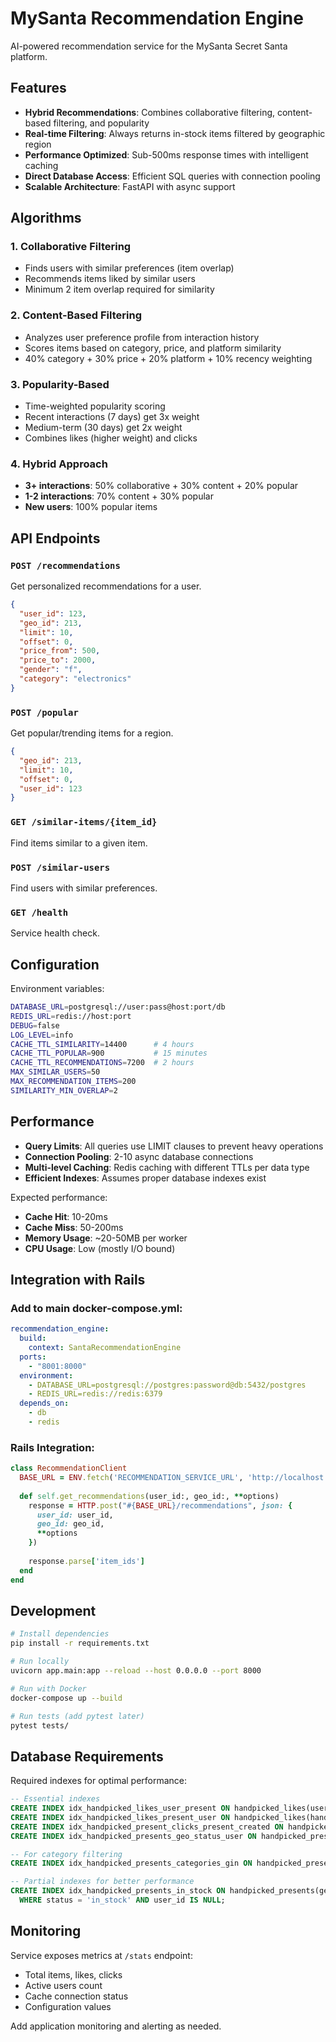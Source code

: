 # MySanta Recommendation Engine

AI-powered recommendation service for the MySanta Secret Santa platform.

## Features

- **Hybrid Recommendations**: Combines collaborative filtering, content-based filtering, and popularity
- **Real-time Filtering**: Always returns in-stock items filtered by geographic region
- **Performance Optimized**: Sub-500ms response times with intelligent caching
- **Direct Database Access**: Efficient SQL queries with connection pooling
- **Scalable Architecture**: FastAPI with async support

## Algorithms

### 1. Collaborative Filtering
- Finds users with similar preferences (item overlap)
- Recommends items liked by similar users
- Minimum 2 item overlap required for similarity

### 2. Content-Based Filtering  
- Analyzes user preference profile from interaction history
- Scores items based on category, price, and platform similarity
- 40% category + 30% price + 20% platform + 10% recency weighting

### 3. Popularity-Based
- Time-weighted popularity scoring
- Recent interactions (7 days) get 3x weight
- Medium-term (30 days) get 2x weight
- Combines likes (higher weight) and clicks

### 4. Hybrid Approach
- **3+ interactions**: 50% collaborative + 30% content + 20% popular
- **1-2 interactions**: 70% content + 30% popular  
- **New users**: 100% popular items

## API Endpoints

### `POST /recommendations`
Get personalized recommendations for a user.

```json
{
  "user_id": 123,
  "geo_id": 213,
  "limit": 10,
  "offset": 0,
  "price_from": 500,
  "price_to": 2000,
  "gender": "f",
  "category": "electronics"
}
```

### `POST /popular`
Get popular/trending items for a region.

```json
{
  "geo_id": 213,
  "limit": 10,
  "offset": 0,
  "user_id": 123
}
```

### `GET /similar-items/{item_id}`
Find items similar to a given item.

### `POST /similar-users`
Find users with similar preferences.

### `GET /health`
Service health check.

## Configuration

Environment variables:

```bash
DATABASE_URL=postgresql://user:pass@host:port/db
REDIS_URL=redis://host:port
DEBUG=false
LOG_LEVEL=info
CACHE_TTL_SIMILARITY=14400      # 4 hours
CACHE_TTL_POPULAR=900           # 15 minutes  
CACHE_TTL_RECOMMENDATIONS=7200  # 2 hours
MAX_SIMILAR_USERS=50
MAX_RECOMMENDATION_ITEMS=200
SIMILARITY_MIN_OVERLAP=2
```

## Performance

- **Query Limits**: All queries use LIMIT clauses to prevent heavy operations
- **Connection Pooling**: 2-10 async database connections
- **Multi-level Caching**: Redis caching with different TTLs per data type
- **Efficient Indexes**: Assumes proper database indexes exist

Expected performance:
- **Cache Hit**: 10-20ms
- **Cache Miss**: 50-200ms  
- **Memory Usage**: ~20-50MB per worker
- **CPU Usage**: Low (mostly I/O bound)

## Integration with Rails

### Add to main docker-compose.yml:
```yaml
recommendation_engine:
  build: 
    context: SantaRecommendationEngine
  ports:
    - "8001:8000"
  environment:
    - DATABASE_URL=postgresql://postgres:password@db:5432/postgres
    - REDIS_URL=redis://redis:6379
  depends_on:
    - db
    - redis
```

### Rails Integration:
```ruby
class RecommendationClient
  BASE_URL = ENV.fetch('RECOMMENDATION_SERVICE_URL', 'http://localhost:8001')
  
  def self.get_recommendations(user_id:, geo_id:, **options)
    response = HTTP.post("#{BASE_URL}/recommendations", json: {
      user_id: user_id,
      geo_id: geo_id,
      **options
    })
    
    response.parse['item_ids']
  end
end
```

## Development

```bash
# Install dependencies
pip install -r requirements.txt

# Run locally
uvicorn app.main:app --reload --host 0.0.0.0 --port 8000

# Run with Docker
docker-compose up --build

# Run tests (add pytest later)
pytest tests/
```

## Database Requirements

Required indexes for optimal performance:

```sql
-- Essential indexes
CREATE INDEX idx_handpicked_likes_user_present ON handpicked_likes(user_id, handpicked_present_id);
CREATE INDEX idx_handpicked_likes_present_user ON handpicked_likes(handpicked_present_id, user_id);
CREATE INDEX idx_handpicked_present_clicks_present_created ON handpicked_present_clicks(handpicked_present_id, created_at);
CREATE INDEX idx_handpicked_presents_geo_status_user ON handpicked_presents(geo_id, status, user_id);

-- For category filtering
CREATE INDEX idx_handpicked_presents_categories_gin ON handpicked_presents USING gin(categories);

-- Partial indexes for better performance
CREATE INDEX idx_handpicked_presents_in_stock ON handpicked_presents(geo_id, created_at) 
  WHERE status = 'in_stock' AND user_id IS NULL;
```

## Monitoring

Service exposes metrics at `/stats` endpoint:
- Total items, likes, clicks
- Active users count
- Cache connection status
- Configuration values

Add application monitoring and alerting as needed.